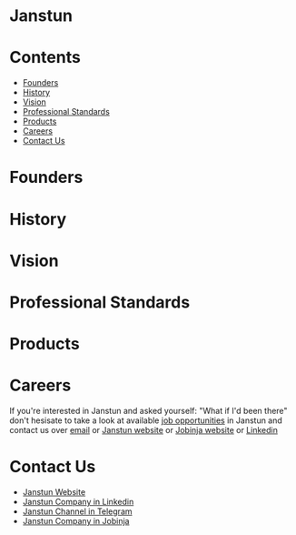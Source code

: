 # Janstun

# Contents
* [Founders](#foudners)
* [History](#history)
* [Vision](#vision)
* [Professional Standards](#professional-standards)
* [Products](#products)
* [Careers](#careers)
* [Contact Us](#contact-us)

# Founders

# History

# Vision

# Professional Standards

# Products

# Careers
If you're interested in Janstun and asked yourself: "What if I'd been there" don't hesisate to take a look at available [job opportunities][careers] in Janstun and contact us over [email][career-mail] or [Janstun website][career-website] or [Jobinja website][career-jobinja] or [Linkedin][career-linkedin]

# Contact Us
* [Janstun Website][janstun]
* [Janstun Company in Linkedin][contact-linkedin]
* [Janstun Channel in Telegram][contact-telegram]
* [Janstun Company in Jobinja][contact-jobinja]

[janstun]: http://janstun.com
[contact-ali-linkedin]: https://www.linkedin.com/in/aliabniki/
[contact-ali-twitter]: https://twitter.com/aliasgharabniki
[contact-pouyan-linkedin]: https://www.linkedin.com/in/pouyanh/
[contact-pouyan-twitter]: linkedin.com/in/pouyanh/
[careers]: /careers
[career-mail]: mailto:career@janstun.com
[career-website]: http://janstun.com/careers
[career-jobinja]: https://jobinja.ir/companies/janstun/jobs
[career-linkedin]: https://www.linkedin.com/company/janstun/jobs
[contact-linkedin]: https://www.linkedin.com/company/janstun
[contact-telegram]: https://t.me/janstun
[contact-jobinja]: https://jobinja.ir/companies/janstun

